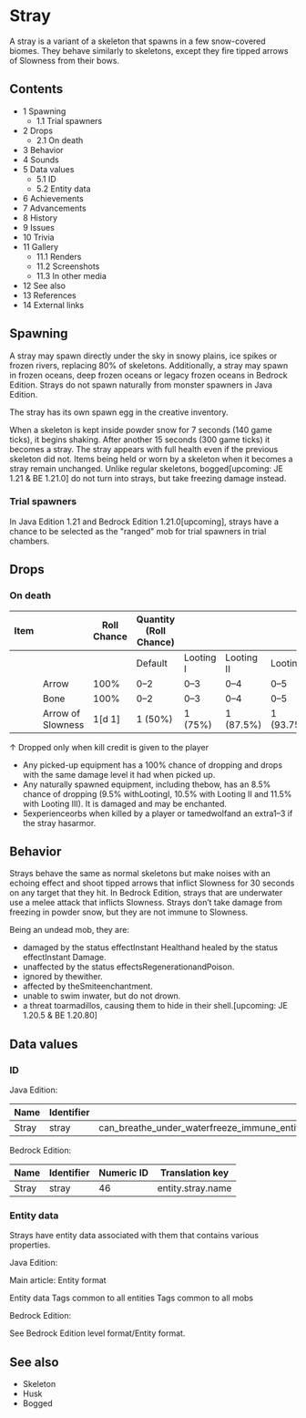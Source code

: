 # Stray
A stray is a variant of a skeleton that spawns in a few snow-covered biomes. They behave similarly to skeletons, except they fire tipped arrows of Slowness from their bows.

## Contents
- 1 Spawning
	- 1.1 Trial spawners
- 2 Drops
	- 2.1 On death
- 3 Behavior
- 4 Sounds
- 5 Data values
	- 5.1 ID
	- 5.2 Entity data
- 6 Achievements
- 7 Advancements
- 8 History
- 9 Issues
- 10 Trivia
- 11 Gallery
	- 11.1 Renders
	- 11.2 Screenshots
	- 11.3 In other media
- 12 See also
- 13 References
- 14 External links

## Spawning
A stray may spawn directly under the sky in snowy plains, ice spikes or frozen rivers, replacing 80% of skeletons. Additionally, a stray may spawn in frozen oceans, deep frozen oceans or legacy frozen oceans in Bedrock Edition. Strays do not spawn naturally from monster spawners in Java Edition.

The stray has its own spawn egg in the creative inventory.

When a skeleton is kept inside powder snow for 7 seconds (140 game ticks), it begins shaking. After another 15 seconds (300 game ticks) it becomes a stray. The stray appears with full health even if the previous skeleton did not. Items being held or worn by a skeleton when it becomes a stray remain unchanged. Unlike regular skeletons, bogged‌[upcoming: JE 1.21 & BE 1.21.0] do not turn into strays, but take freezing damage instead.

### Trial spawners
‌In Java Edition 1.21 and Bedrock Edition 1.21.0‌[upcoming], strays have a chance to be selected as the "ranged" mob for trial spawners in trial chambers.

## Drops
### On death
| Item |                   | Roll Chance | Quantity (Roll Chance) |           |            |             |
|------|-------------------|-------------|------------------------|-----------|------------|-------------|
|      |                   |             | Default                | Looting I | Looting II | Looting III |
|      | Arrow             | 100%        | 0–2                    | 0–3       | 0–4        | 0–5         |
|      | Bone              | 100%        | 0–2                    | 0–3       | 0–4        | 0–5         |
|      | Arrow of Slowness | 1[d 1]      | 1 (50%)                | 1 (75%)   | 1 (87.5%)  | 1 (93.75%)  |


↑ Dropped only when kill credit is given to the player


- Any picked-up equipment has a 100% chance of dropping and drops with the same damage level it had when picked up.
- Any naturally spawned equipment, including thebow, has an 8.5% chance of dropping (9.5% withLootingI, 10.5% with Looting II and 11.5% with Looting III). It is damaged and may be enchanted.
- 5experienceorbs when killed by a player or tamedwolfand an extra1–3 if the stray hasarmor.

## Behavior
Strays behave the same as normal skeletons but make noises with an echoing effect and shoot tipped arrows that inflict Slowness for 30 seconds on any target that they hit. In Bedrock Edition, strays that are underwater use a melee attack that inflicts Slowness. Strays don’t take damage from freezing in powder snow, but they are not immune to Slowness.

Being an undead mob, they are: 

- damaged by the status effectInstant Healthand healed by the status effectInstant Damage.
- unaffected by the status effectsRegenerationandPoison.
- ignored by thewither.
- affected by theSmiteenchantment.
- unable to swim inwater, but do not drown.
- a threat toarmadillos, causing them to hide in their shell.‌[upcoming: JE 1.20.5 & BE 1.20.80]

## Data values
### ID
Java Edition:

| Name  | Identifier | Entity tags                                                                                                                                              | Translation key        |
|-------|------------|----------------------------------------------------------------------------------------------------------------------------------------------------------|------------------------|
| Stray | stray      | can_breathe_under_waterfreeze_immune_entity_typesignores_poison_and_regeninverted_healing_and_harmno_anger_from_wind_chargeskeletonsundeadwither_friends | entity.minecraft.stray |

Bedrock Edition:

| Name  | Identifier | Numeric ID | Translation key   |
|-------|------------|------------|-------------------|
| Stray | stray      | 46         | entity.stray.name |

### Entity data
Strays have entity data associated with them that contains various properties.

Java Edition:

Main article: Entity format

 Entity data
Tags common to all entities
Tags common to all mobs

Bedrock Edition:

See Bedrock Edition level format/Entity format.
## See also
- Skeleton
- Husk
- Bogged

